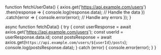 function fetchUserData() {
  axios.get('https://api.example.com/users')
    .then(response => {
      console.log(response.data); // Handle the data
    })
    .catch(error => {
      console.error(error); // Handle any errors
    });
}

async function fetchData() {
  try {
    const userResponse = await axios.get('https://api.example.com/users');
    const userId = userResponse.data.id;
    const postsResponse = await axios.get(`https://api.example.com/users/${userId}/posts`);
    console.log(postsResponse.data);
  } catch (error) {
    console.error(error);
  }
}
